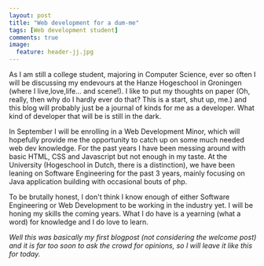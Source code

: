 ```yaml
---
layout: post
title: "Web development for a dum-me"
tags: [Web development student]
comments: true
image:
  feature: header-jj.jpg
---
```


As I am still a college student, majoring in Computer Science, ever so often I will be discussing my endevours at the Hanze Hogeschool in Groningen (where I live,love,life... and scene!). I like to put my thoughts on paper (Oh, really, then why do I hardly ever do that? This is a start, shut up, me.) and this blog will probably just be a journal of kinds for me as a developer. What kind of developer that will be is still in the dark.


In September I will be enrolling in a Web Development Minor, which will hopefully provide me the opportunity to catch up on some much needed web dev knowledge. For the past years I have been messing around with basic HTML, CSS and Javascript but not enough in my taste.  At the University (Hogeschool in Dutch, there is a distinction), we have been leaning on Software Engineering for the past 3 years, mainly focusing on Java application building with occasional bouts of php. 


To be brutally honest, I don't think I know enough of either Software Engineering or Web Development to be working in the industry yet. I will be honing my skills the coming years. What I do have is a yearning (what a word) for knowledge and I do love to learn.

_Well this was basically my first blogpost (not considering the welcome post) and it is far too soon to ask the crowd for opinions, so I will leave it like this for today._